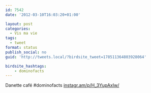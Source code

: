 ```yaml
---
id: 7542
date: '2012-03-10T16:03:20+01:00'

layout: post
categories:
  - Vis ma vie
tags:
  - tweet
format: status
publish_social: no
guid: 'http://tweets.local/?birdsite_tweet=178511364803928064'

birdsite_hashtags:
    - dominofacts
---
```


Danette café #dominofacts [instagr.am/p/H\_3YupAxIw/](http://instagr.am/p/H_3YupAxIw/)
